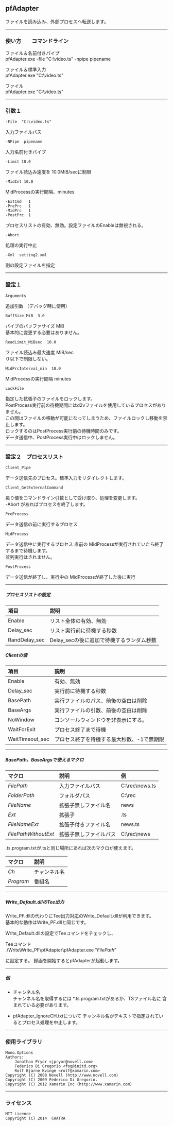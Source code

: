 ﻿
## pfAdapter

ファイルを読み込み、外部プロセスへ転送します。


------------------------------------------------------------------
### 使い方　　コマンドライン

ファイル＆名前付きパイプ  
pfAdapter.exe  -file "C:\video.ts"  -npipe pipename  

ファイル＆標準入力  
pfAdapter.exe  "C:\video.ts"  

ファイル   
pfAdapter.exe  "C:\video.ts"  



------------------------------------------------------------------
### 引数１

    -File  "C:\video.ts"
入力ファイルパス


    -NPipe  pipename
入力名前付きパイプ


    -Limit 10.0
ファイル読込み速度を 10.0MiB/secに制限  


    -MidInt 10.0
MidProcessの実行間隔、minutes  


    -ExtCmd   1
    -PrePrc   1
    -MidPrc   1
    -PostPrc  1
プロセスリストの有効、無効。設定ファイルのEnableは無視される。


    -Abort
処理の実行中止  


    -Xml  setting2.xml
別の設定ファイルを指定  



------------------------------------------------------------------
### 設定１

    Arguments  
追加引数  （デバッグ時に使用）  


    BuffSize_MiB  3.0
パイプのバッファサイズ  MiB  
基本的に変更する必要はありません。 


    ReadLimit_MiBsec  10.0
ファイル読込み最大速度  MiB/sec  
０以下で制限しない。  


    MidPrcInterval_min  10.0
MidProcessの実行間隔  minutes  


    LockFile
指定した拡張子のファイルをロックします。  
PostProcess実行前の待機期間にはd2vファイルを使用しているプロセスがありません。  
この間はファイルの移動が可能になってしまうため、ファイルロックし移動を禁止します。  
ロックするのはPostProcess実行前の待機時間のみです。  
データ送信中、PostProcess実行中はロックしません。  


------------------------------------------------------------------
### 設定２　プロセスリスト

    Client_Pipe
データ送信先のプロセス。標準入力をリダイレクトします。


    Client_GetExternalCommand  
戻り値をコマンドライン引数として受け取り、処理を変更します。  
-Abort があればプロセスを終了します。  


    PreProcess
データ送信の前に実行するプロセス


    MidProcess
データ送信中に実行するプロセス
直前の MidProcessが実行されていたら終了するまで待機します。  
並列実行はされません。  


    PostProcess
データ送信が終了し、実行中の MidProcessが終了した後に実行  



---------------------------------------
##### プロセスリストの設定

|  項目              |  説明                                          |
|:-------------------|:-----------------------------------------------|
|  Enable            |  リスト全体の有効、無効                        |
|  Delay_sec         |  リスト実行前に待機する秒数                    |
|  RandDelay_sec     |  Delay_secの後に追加で待機するランダム秒数     |



##### Clientの値

|  項目              |  説明                                          |
|:-------------------|:-----------------------------------------------|
|  Enable            |  有効、無効                                    |
|  Delay_sec         |  実行前に待機する秒数                          |
|  BasePath          |  実行ファイルのパス、前後の空白は削除          |
|  BaseArgs          |  実行ファイルの引数、前後の空白は削除          |
|  NoWindow          |  コンソールウィンドウを非表示にする。          |
|  WaitForExit       |  プロセス終了まで待機                          |
|  WaitTimeout_sec   |  プロセス終了を待機する最大秒数、-1で無期限    |



---------------------------------------
##### BasePath、BaseArgsで使えるマクロ  

|  マクロ                |  説明                     |  例               |
|:-----------------------|:--------------------------|:------------------|
|  $FilePath$            |  入力ファイルパス         |  C:\rec\news.ts   |
|  $FolderPath$          |  フォルダパス             |  C:\rec           |
|  $FileName$            |  拡張子無しファイル名     |  news             |
|  $Ext$                 |  拡張子                   |  .ts              |
|  $FileNameExt$         |  拡張子付きファイル名     |  news.ts          |
|  $FilePathWithoutExt$  |  拡張子無しファイルパス   |  C:\rec\news      |



 .ts.program.txtが.tsと同じ場所にあれば次のマクロが使えます。  

|  マクロ            |  説明                      |
|:-------------------|:---------------------------|
|  $Ch$              |  チャンネル名              |
|  $Program$         |  番組名                    |


------------------------------------------------------------------
##### Write_Default.dllのTee出力

  Write_PF.dllの代わりにTee出力対応のWrite_Default.dllが利用できます。  
  基本的な動作はWrite_PF.dllと同じです。
  
  Write_Default.dllの設定でTeeコマンドをチェックし、  
  
  Teeコマンド  
  .\Write\Write_PF\pfAdapter\pfAdapter.exe  "$FilePath$"  
  
  に設定する。 録画を開始するとpfAdapterが起動します。  
  
  
------------------------------------------------------------------
##### 他
 * チャンネル名  
   チャンネル名を取得するには *.ts.program.txtがあるか、TSファイル名に
   含まれている必要があります。
  
 * pfAdapter_IgnoreCH.txtについて
   チャンネル名がテキストで指定されているとプロセス処理を中止します。

   
------------------------------------------------------------------
### 使用ライブラリ

    Mono.Options  
    Authors:  
        Jonathan Pryor <jpryor@novell.com>  
        Federico Di Gregorio <fog@initd.org>  
        Rolf Bjarne Kvinge <rolf@xamarin.com>  
    Copyright (C) 2008 Novell (http://www.novell.com)  
    Copyright (C) 2009 Federico Di Gregorio.  
    Copyright (C) 2012 Xamarin Inc (http://www.xamarin.com)  
 
 
------------------------------------------------------------------
### ライセンス

    MIT Licence
    Copyright (C) 2014  CHATRA


